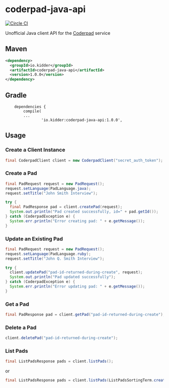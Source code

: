 # coderpad-java-api
[![Circle CI](https://circleci.com/gh/skidder/coderpad-java-api.svg?style=svg&circle-token=63342339d98aaad16a0ecce990ee8f90e1268658)](https://circleci.com/gh/skidder/coderpad-java-api)

Unofficial Java client API for the [Coderpad](https://coderpad.io/) service

## Maven
```xml
<dependency>
  <groupId>io.kidder</groupId>
  <artifactId>coderpad-java-api</artifactId>
  <version>1.0.0</version>
</dependency>
```

## Gradle
```
    dependencies {
        compile(
        ...
                'io.kidder:coderpad-java-api:1.0.0',
```

## Usage

### Create a Client Instance

```java
final CoderpadClient client = new CoderpadClient("secret_auth_token");
```

### Create a Pad

```java
final PadRequest request = new PadRequest();
request.setLanguage(PadLanguage.java);
request.setTitle("John Smith Interview");

try {
  final PadResponse pad = client.createPad(request);
  System.out.println("Pad created successfully, id=" + pad.getId());
} catch (CoderpadException e) {
  System.err.println("Error creating pad: " + e.getMessage());
}
```

### Update an Existing Pad

```java
final PadRequest request = new PadRequest();
request.setLanguage(PadLanguage.ruby);
request.setTitle("John Q. Smith Interview");

try {
  client.updatePad("pad-id-returned-during-create", request);
  System.out.println("Pad updated successfully");
} catch (CoderpadException e) {
  System.err.println("Error updating pad: " + e.getMessage());
}
```

### Get a Pad
```java
final PadResponse pad = client.getPad("pad-id-returned-during-create");
```

### Delete a Pad
```java
client.deletePad("pad-id-returned-during-create");
```

### List Pads
```java
final ListPadsResponse pads = client.listPads();
```

or

```java
final ListPadsResponse pads = client.listPads(ListPadsSortingTerm.created_at, ListPadsSortingOrder.desc);
```
